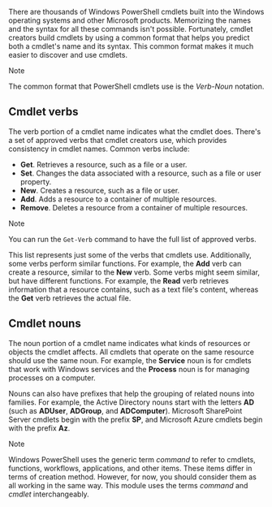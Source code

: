 There are thousands of Windows PowerShell cmdlets built into the Windows operating systems and other Microsoft products. Memorizing the names and the syntax for all these commands isn't possible. Fortunately, cmdlet creators build cmdlets by using a common format that helps you predict both a cmdlet's name and its syntax. This common format makes it much easier to discover and use cmdlets.

> [!NOTE]
> The common format that PowerShell cmdlets use is the *Verb-Noun* notation.

## Cmdlet verbs

The verb portion of a cmdlet name indicates what the cmdlet does. There's a set of approved verbs that cmdlet creators use, which provides consistency in cmdlet names. Common verbs include:

- **Get**. Retrieves a resource, such as a file or a user.
- **Set**. Changes the data associated with a resource, such as a file or user property.
- **New**. Creates a resource, such as a file or user.
- **Add**. Adds a resource to a container of multiple resources.
- **Remove**. Deletes a resource from a container of multiple resources.

> [!NOTE]
>You can run the `Get-Verb` command to have the full list of approved verbs.


This list represents just some of the verbs that cmdlets use. Additionally, some verbs perform similar functions. For example, the **Add** verb can create a resource, similar to the **New** verb. Some verbs might seem similar, but have different functions. For example, the **Read** verb retrieves information that a resource contains, such as a text file's content, whereas the **Get** verb retrieves the actual file.

## Cmdlet nouns

The noun portion of a cmdlet name indicates what kinds of resources or objects the cmdlet affects. All cmdlets that operate on the same resource should use the same noun. For example, the **Service** noun is for cmdlets that work with Windows services and the **Process** noun is for managing processes on a computer.

Nouns can also have prefixes that help the grouping of related nouns into families. For example, the Active Directory nouns start with the letters **AD** (such as **ADUser**, **ADGroup**, and **ADComputer**). Microsoft SharePoint Server cmdlets begin with the prefix **SP**, and Microsoft Azure cmdlets begin with the prefix **Az**.

> [!NOTE]
> Windows PowerShell uses the generic term *command* to refer to cmdlets, functions, workflows, applications, and other items. These items differ in terms of creation method. However, for now, you should consider them as all working in the same way. This module uses the terms *command* and *cmdlet* interchangeably.
